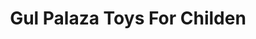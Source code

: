 ---
title: "Gul Palaza Toys For Childen"
url: /karachi/gul-palaza-toys-for-childen/
shop: Spielzeug
---